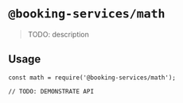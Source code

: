 # `@booking-services/math`

> TODO: description

## Usage

```
const math = require('@booking-services/math');

// TODO: DEMONSTRATE API
```
